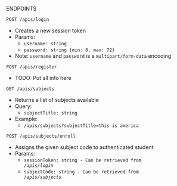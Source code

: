 ENDPOINTS

<code>POST /apis/login</code>
  - Creates a new session token
  - Params: 
    - <code>username: string</code>
    - <code>password: string {min: 8, max: 72}</code>
  - Note: <code>username</code> and <code>password</code> is a <code>multipart/form-data</code> encoding

<code>POST /apis/register</code>
  - TODO: Put all info here

<code>GET /apis/subjects</code>
  - Returns a list of subjects available
  - Query:
    - <code>subjectTitle: string</code>
  - Example:
    - <code>/apis/subjects?subjectTitle=this is america</code>

<code>POST /apis/subjects/enroll</code>
  - Assigns the given subject code to authenticated student
  - Params:
    - <code>sessionToken: string - Can be retrieved from <i>/apis/login</i></code>
    - <code>subjectCode: string - Can be retrieved from <i>/apis/subjects</i></code>